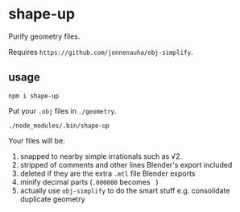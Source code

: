# shape-up

Purify geometry files.

Requires `https://github.com/jonnenauha/obj-simplify`.

## usage

`npm i shape-up`

Put your `.obj` files in `./geometry`.

`./node_modules/.bin/shape-up`

Your files will be:

1) snapped to nearby simple irrationals such as √2.
2) stripped of comments and other lines Blender's export included
3) deleted if they are the extra `.mtl` file Blender exports
4) minify decimal parts (`.000000` becomes ` `)
5) actually use `obj-simplify` to do the smart stuff e.g. consolidate duplicate geometry
